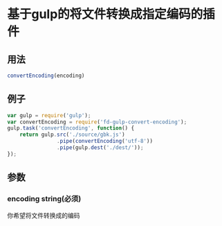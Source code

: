 # 基于gulp的将文件转换成指定编码的插件

## 用法

```javascript
convertEncoding(encoding)
```

## 例子

```javascript
var gulp = require('gulp');
var convertEncoding = require('fd-gulp-convert-encoding');
gulp.task('convertEncoding', function() {
    return gulp.src('./source/gbk.js')
                .pipe(convertEncoding('utf-8'))
                .pipe(gulp.dest('./dest/'));
});
```


## 参数

### encoding string(必须)

你希望将文件转换成的编码


